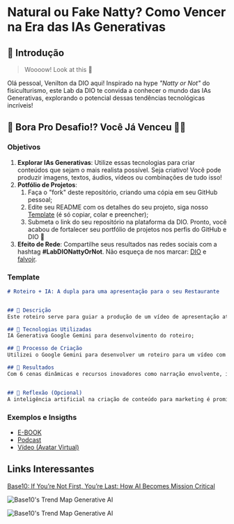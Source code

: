 # Natural ou Fake Natty? Como Vencer na Era das IAs Generativas

## 🚀 Introdução

> Woooow! Look at this 👀

Olá pessoal, Venilton da DIO aqui! Inspirado na hype _"Natty or Not"_ do fisiculturismo, este Lab da DIO te convida a conhecer o mundo das IAs Generativas, explorando o potencial dessas tendências tecnológicas incríveis!

## 🎯 Bora Pro Desafio!? Você Já Venceu 💪🤓

### Objetivos

1. **Explorar IAs Generativas**: Utilize essas tecnologias para criar conteúdos que sejam o mais realista possível. Seja criativo! Você pode produzir imagens, textos, áudios, vídeos ou combinações de tudo isso!
1. **Potfólio de Projetos**:
    1. Faça o "fork" deste repositório, criando uma cópia em seu GitHub pessoal;
    2. Edite seu README com os detalhes do seu projeto, siga nosso [Template](#template) (é só copiar, colar e preencher);
    3. Submeta o link do seu repositório na plataforma da DIO. Pronto, você acabou de fortalecer seu portfólio de projetos nos perfis do GitHub e DIO 🚀
1. **Efeito de Rede**: Compartilhe seus resultados nas redes sociais com a hashtag **#LabDIONattyOrNot**. Não esqueça de nos marcar: [DIO](https://www.linkedin.com/school/dio-makethechange) e [falvojr](https://www.linkedin.com/in/falvojr).

### Template

```markdown
# Roteiro + IA: A dupla para uma apresentação para o seu Restaurante


## 📒 Descrição
Este roteiro serve para guiar a produção de um vídeo de apresentação atraente para o um restaurante fictício que está inaugurando em São Paulo

## 🤖 Tecnologias Utilizadas
IA Generativa Google Gemini para desenvolvimento do roteiro;

## 🧐 Processo de Criação
Utilizei o Google Gemini para desenvolver um roteiro para um vídeo com narração e descrição das ações do ator e descrição de onde ele estará em cada cena. Após detalhar para a Inteligência Artificial cada detalhe que não podia ser mudado, como nomes próprios do local, ator e conceitos do vídeo de divulgação, o Gemini desenvolveu a parte criativa

## 🚀 Resultados
Com 6 cenas dinâmicas e recursos inovadores como narração envolvente, imagens cativantes, edição profissional e dicas extras, o roteiro não só orienta o criador de conteúdo sobre como fazer cada cena, mas também ajuda a prender a atenção do público e conquistar novos clientes para o negócio em questão.


## 💭 Reflexão (Opcional)
A inteligência artificial na criação de conteúdo para marketing é promissora: aumenta a produtividade, impulsiona a criatividade, personaliza o conteúdo e reduz custos, te ajudando a alcançar o sucesso no mercado digital!

```

### Exemplos e Insigths

- [E-BOOK](/exemplos/E-BOOK.md)
- [Podcast](/exemplos/PODCAST.md)
- [Vídeo (Avatar Virtual)](/exemplos/VIDEO.md)

## Links Interessantes

[Base10: If You’re Not First, You’re Last: How AI Becomes Mission Critical](https://base10.vc/post/generative-ai-mission-critical/)

![Base10's Trend Map Generative AI](https://github.com/digitalinnovationone/lab-natty-or-not/assets/730492/f4df26e8-f8f7-4419-8252-c69d73ea930c)


![Base10's Trend Map Generative AI](https://github.com/digitalinnovationone/lab-natty-or-not/assets/730492/f4df26e8-f8f7-4419-8252-c69d73ea930c)

